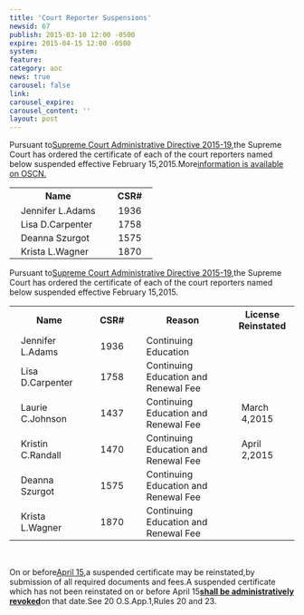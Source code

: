 ```yaml
---
title: 'Court Reporter Suspensions'
newsid: 67
publish: 2015-03-10 12:00 -0500
expire: 2015-04-15 12:00 -0500
system: 
feature: 
category: aoc
news: true
carousel: false
link: 
carousel_expire: 
carousel_content: ''
layout: post
---
```

<p>Pursuant to<a href="http://www.oscn.net/applications/oscn/DeliverDocument.asp?CiteID=475019"target="_blank">Supreme Court Administrative Directive 2015-19</a>,the Supreme Court has ordered the certificate of each of the court reporters named below suspended effective February 15,2015.More<a href="/news/article/court-reporter-suspensions-2015"target="_blank">information is available on OSCN.</a></p><p><style>.csr-table td{padding:2px 20px;}</style><table class="csr-table"><tbody><tr><th>Name</th><th>CSR#</th></tr><tr><td>Jennifer L.Adams</td><td>1936</td></tr><tr><td>Lisa D.Carpenter</td><td>1758</td></tr><tr><td>Deanna Szurgot</td><td>1575</td></tr><tr><td>Krista L.Wagner</td><td>1870</td></tr></tbody></table></p>
 <!--more-->
<p>Pursuant to<a href="http://www.oscn.net/applications/oscn/DeliverDocument.asp?CiteID=475019"target="_blank">Supreme Court Administrative Directive 2015-19</a>,the Supreme Court has ordered the certificate of each of the court reporters named below suspended effective February 15,2015.</p><p><style>.csr-table td{padding:2px 20px;}</style><table class="csr-table"><tbody><tr><th>Name</th><th>CSR#</th><th>Reason</th><th>License Reinstated</th></tr><tr><td>Jennifer L.Adams</td><td>1936</td><td>Continuing Education</td><td></td></tr><tr><td>Lisa D.Carpenter</td><td>1758</td><td>Continuing Education and Renewal Fee</td><td></td></tr><tr><td>Laurie C.Johnson</td><td>1437</td><td>Continuing Education and Renewal Fee</td><td>March 4,2015</td></tr><tr><td>Kristin C.Randall</td><td>1470</td><td>Continuing Education and Renewal Fee</td><td>April 2,2015</td></tr><tr><td>Deanna Szurgot</td><td>1575</td><td>Continuing Education and Renewal Fee</td><td></td></tr><tr><td>Krista L.Wagner</td><td>1870</td><td>Continuing Education and Renewal Fee</td><td></td></tr></tbody></table><br></p><p>On or before<u>April 15</u>,a suspended certificate may be reinstated,by submission of all required documents and fees.A suspended certificate which has not been reinstated on or before April 15<u><strong>shall be administratively revoked</strong></u>on that date.See 20 O.S.App.1,Rules 20 and 23.</p>
